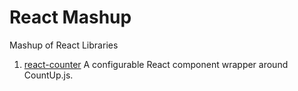 # React Mashup

Mashup of React Libraries

1. [react-counter](https://www.npmjs.com/package/react-countup)
   A configurable React component wrapper around CountUp.js.
